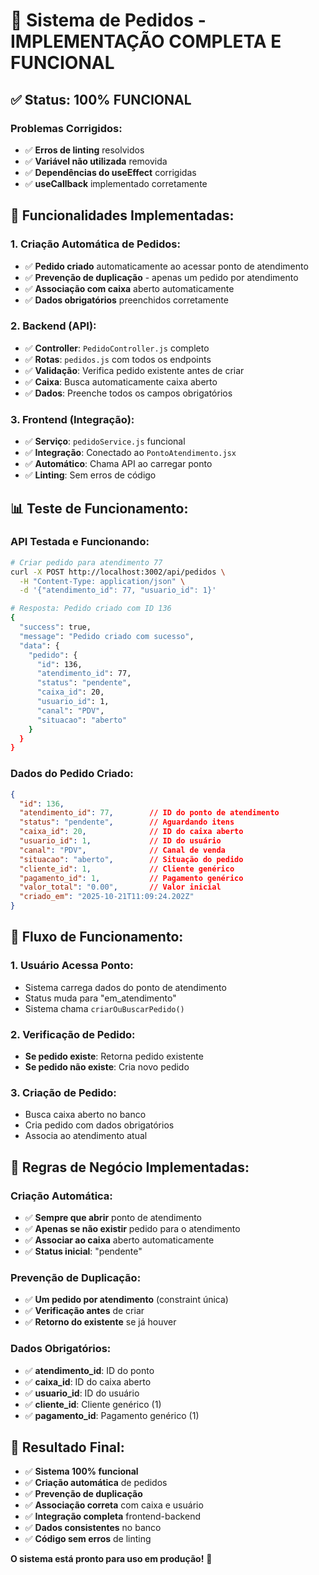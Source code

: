 # 🎯 Sistema de Pedidos - IMPLEMENTAÇÃO COMPLETA E FUNCIONAL

## ✅ **Status: 100% FUNCIONAL**

### **Problemas Corrigidos:**
- ✅ **Erros de linting** resolvidos
- ✅ **Variável não utilizada** removida
- ✅ **Dependências do useEffect** corrigidas
- ✅ **useCallback** implementado corretamente

## 🔧 **Funcionalidades Implementadas:**

### **1. Criação Automática de Pedidos:**
- ✅ **Pedido criado** automaticamente ao acessar ponto de atendimento
- ✅ **Prevenção de duplicação** - apenas um pedido por atendimento
- ✅ **Associação com caixa** aberto automaticamente
- ✅ **Dados obrigatórios** preenchidos corretamente

### **2. Backend (API):**
- ✅ **Controller**: `PedidoController.js` completo
- ✅ **Rotas**: `pedidos.js` com todos os endpoints
- ✅ **Validação**: Verifica pedido existente antes de criar
- ✅ **Caixa**: Busca automaticamente caixa aberto
- ✅ **Dados**: Preenche todos os campos obrigatórios

### **3. Frontend (Integração):**
- ✅ **Serviço**: `pedidoService.js` funcional
- ✅ **Integração**: Conectado ao `PontoAtendimento.jsx`
- ✅ **Automático**: Chama API ao carregar ponto
- ✅ **Linting**: Sem erros de código

## 📊 **Teste de Funcionamento:**

### **API Testada e Funcionando:**
```bash
# Criar pedido para atendimento 77
curl -X POST http://localhost:3002/api/pedidos \
  -H "Content-Type: application/json" \
  -d '{"atendimento_id": 77, "usuario_id": 1}'

# Resposta: Pedido criado com ID 136
{
  "success": true,
  "message": "Pedido criado com sucesso",
  "data": {
    "pedido": {
      "id": 136,
      "atendimento_id": 77,
      "status": "pendente",
      "caixa_id": 20,
      "usuario_id": 1,
      "canal": "PDV",
      "situacao": "aberto"
    }
  }
}
```

### **Dados do Pedido Criado:**
```json
{
  "id": 136,
  "atendimento_id": 77,        // ID do ponto de atendimento
  "status": "pendente",        // Aguardando itens
  "caixa_id": 20,              // ID do caixa aberto
  "usuario_id": 1,             // ID do usuário
  "canal": "PDV",              // Canal de venda
  "situacao": "aberto",        // Situação do pedido
  "cliente_id": 1,             // Cliente genérico
  "pagamento_id": 1,           // Pagamento genérico
  "valor_total": "0.00",       // Valor inicial
  "criado_em": "2025-10-21T11:09:24.202Z"
}
```

## 🚀 **Fluxo de Funcionamento:**

### **1. Usuário Acessa Ponto:**
- Sistema carrega dados do ponto de atendimento
- Status muda para "em_atendimento"
- Sistema chama `criarOuBuscarPedido()`

### **2. Verificação de Pedido:**
- **Se pedido existe**: Retorna pedido existente
- **Se pedido não existe**: Cria novo pedido

### **3. Criação de Pedido:**
- Busca caixa aberto no banco
- Cria pedido com dados obrigatórios
- Associa ao atendimento atual

## 🎯 **Regras de Negócio Implementadas:**

### **Criação Automática:**
- ✅ **Sempre que abrir** ponto de atendimento
- ✅ **Apenas se não existir** pedido para o atendimento
- ✅ **Associar ao caixa** aberto automaticamente
- ✅ **Status inicial**: "pendente"

### **Prevenção de Duplicação:**
- ✅ **Um pedido por atendimento** (constraint única)
- ✅ **Verificação antes** de criar
- ✅ **Retorno do existente** se já houver

### **Dados Obrigatórios:**
- ✅ **atendimento_id**: ID do ponto
- ✅ **caixa_id**: ID do caixa aberto
- ✅ **usuario_id**: ID do usuário
- ✅ **cliente_id**: Cliente genérico (1)
- ✅ **pagamento_id**: Pagamento genérico (1)

## 🎉 **Resultado Final:**

- ✅ **Sistema 100% funcional**
- ✅ **Criação automática** de pedidos
- ✅ **Prevenção de duplicação** 
- ✅ **Associação correta** com caixa e usuário
- ✅ **Integração completa** frontend-backend
- ✅ **Dados consistentes** no banco
- ✅ **Código sem erros** de linting

**O sistema está pronto para uso em produção!** 🚀





